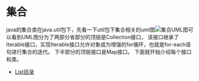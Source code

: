 # 集合


java的集合类在java.util包下，先看一下util包下集合相关的uml图![集合UML图][collections]可以看到UML图分为了两部分省部分的顶层是Collection接口，
该接口继承了Iterable接口，实现Iterable接口允许对象成为增强的for循环，也就是for-each语句进行集合的迭代。 下半部分的顶层接口是Map接口。
下面就开始介绍每个接口和类。


* [List目录]()



[collections]: https://github.com/TransientWang/KnowledgeBase/blob/master/picture/collections.png "集合类UML图"
[collections]: https://github.com/TransientWang/KnowledgeBase/blob/master/base/collections/ListTableOfContents.md "集合类目录"